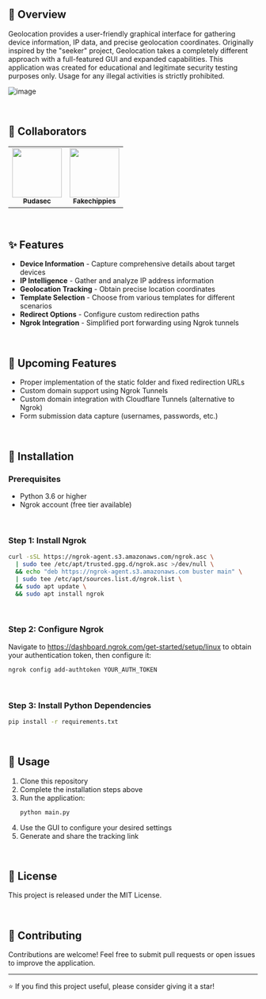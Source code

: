 ## 👋 Overview

Geolocation provides a user-friendly graphical interface for gathering device information, IP data, and precise geolocation coordinates. Originally inspired by the "seeker" project, Geolocation takes a completely different approach with a full-featured GUI and expanded capabilities. This application was created for educational and legitimate security testing purposes only. Usage for any illegal activities is strictly prohibited.

![image](https://github.com/user-attachments/assets/4b7ad09d-e5be-453b-abbe-5ebb77535a90)

<br>

## 👥 Collaborators

<table>
  <tr>
    <td align="center">
      <a href="https://github.com/06c00306-614f-4b6a-89c0-9f495ffba9a5">
        <img src="https://github.com/06c00306-614f-4b6a-89c0-9f495ffba9a5.png" width="100px;" alt=""/><br />
        <sub><b>Pudasec</b></sub>
      </a>
    </td>
    <td align="center">
      <a href="https://github.com/Fakechippies">
        <img src="https://github.com/Fakechippies.png" width="100px;" alt=""/><br />
        <sub><b>Fakechippies</b></sub>
      </a>
    </td>
  </tr>
</table>

<br>

## ✨ Features

- **Device Information** - Capture comprehensive details about target devices
- **IP Intelligence** - Gather and analyze IP address information
- **Geolocation Tracking** - Obtain precise location coordinates
- **Template Selection** - Choose from various templates for different scenarios
- **Redirect Options** - Configure custom redirection paths
- **Ngrok Integration** - Simplified port forwarding using Ngrok tunnels

<br>

## 🚀 Upcoming Features

- Proper implementation of the static folder and fixed redirection URLs
- Custom domain support using Ngrok Tunnels
- Custom domain integration with Cloudflare Tunnels (alternative to Ngrok)
- Form submission data capture (usernames, passwords, etc.)

<br>

## 🔧 Installation

### Prerequisites

- Python 3.6 or higher
- Ngrok account (free tier available)

<br>

### Step 1: Install Ngrok

```bash
curl -sSL https://ngrok-agent.s3.amazonaws.com/ngrok.asc \
  | sudo tee /etc/apt/trusted.gpg.d/ngrok.asc >/dev/null \
  && echo "deb https://ngrok-agent.s3.amazonaws.com buster main" \
  | sudo tee /etc/apt/sources.list.d/ngrok.list \
  && sudo apt update \
  && sudo apt install ngrok
```

<br>

### Step 2: Configure Ngrok

Navigate to https://dashboard.ngrok.com/get-started/setup/linux to obtain your authentication token, then configure it:

```bash
ngrok config add-authtoken YOUR_AUTH_TOKEN
```

<br>

### Step 3: Install Python Dependencies

```bash
pip install -r requirements.txt
```

<br>

## 📖 Usage

1. Clone this repository
2. Complete the installation steps above
3. Run the application:
   ```bash
   python main.py
   ```
4. Use the GUI to configure your desired settings
5. Generate and share the tracking link

<br>

## 📝 License

This project is released under the MIT License.

<br>

## 🤝 Contributing

Contributions are welcome! Feel free to submit pull requests or open issues to improve the application.

---

⭐ If you find this project useful, please consider giving it a star!
